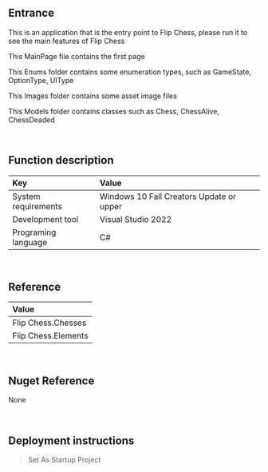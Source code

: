 ﻿## Entrance
 
This is an application that is the entry point to Flip Chess, please run it to see the main features of Flip Chess

This MainPage file contains the first page

This Enums folder contains some enumeration types, such as GameState, OptionType, UIType

This Images folder contains some asset image files

This Models folder contains classes such as Chess, ChessAlive, ChessDeaded


<br/>

## Function description

|Key|Value|
|:-|:-|
|System requirements| Windows 10 Fall Creators Update or upper|
|Development tool|Visual Studio 2022|
|Programing language|C#|


<br/>

## Reference

|Value|
|:-|
|Flip Chess.Chesses|
|Flip Chess.Elements|


<br/>

## Nuget Reference

None


<br/>

## Deployment instructions

> Set As Startup Project